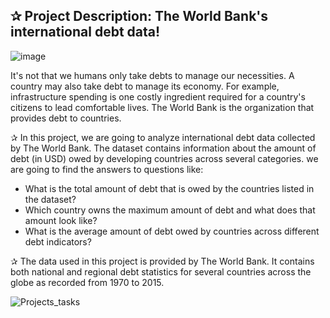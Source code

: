 
## ✰ Project Description: The World Bank's international debt data!

![image](https://user-images.githubusercontent.com/67468718/103147989-9e3fe080-470f-11eb-8f2a-2844f347a584.jpg)

It's not that we humans only take debts to manage our necessities. A country may also take debt to manage its economy. For example, infrastructure spending is one costly ingredient required for a country's citizens to lead comfortable lives. The World Bank is the organization that provides debt to countries.

✰ In this project, we are going to analyze international debt data collected by The World Bank. The dataset contains information about the amount of debt (in USD) owed by developing countries across several categories. we are going to find the answers to questions like:

  * What is the total amount of debt that is owed by the countries listed in the dataset?
  * Which country owns the maximum amount of debt and what does that amount look like?
  * What is the average amount of debt owed by countries across different debt indicators?
  
✰ The data used in this project is provided by The World Bank. It contains both national and regional debt statistics for several countries across the globe as recorded from 1970 to 2015.

![Projects_tasks](https://user-images.githubusercontent.com/67468718/103147968-6173e980-470f-11eb-9412-af18a9d7a966.JPG)
